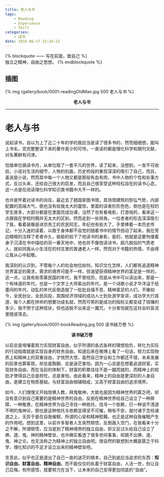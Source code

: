 ```yaml
---
title: 老人与书
tags:
	- Reading
	- Experience
	- Skill
categories:
	- 读书
date: 2016-06-17 15:24:13
---
```


{% blockquote —— 写在前面，致自己 %}  
独立之精神，自由之思想。
{% endblockquote %} 

<!-- more -->

## 插图
{% img /gallery/book/0001-readingOldMan.jpg 500 老人与书 %}
<p align="center"><b>老人与书</b></p>

-----

# 老人与书

说起读书，自以为上了近二十年的学的我应当是读了很多书的，然而细细想，能叫上书名，完完整整读下来的著作竟少的可怜，一直读的都是理化科学和期刊文献，对名著鲜有问津。

恰值单位搞读书月，从单位取了一套平凡的世界，读了起来，没想到，一发不可收拾，小说对生活的细节，人物的刻画，历史桥段的重现深深的吸引了自己，而且，虽说是小说，然而其中每一个人物又都是那般有血有肉，书中人物的个性和处事方式，反过头来，还给自己很大的启发，而且自己很享受这种轻松自在的读书心态，这一点是在阅读理化科学知识类书籍中大不一样的。

也许是怀着对读书的向往，最近去了趟国家图书馆，其场馆建筑的恢弘气势，内部配置的高端大气，倒也没有给我太大的震惊，里面的读者形形色色，倒也是在校的学生居多，大部分都是在里面完成功课，当然了也有看电影，打游戏的，看来这一点跟我在学校时期并无太大的区别，然而走到一处转角，一位老者的形态深深吸引了我，看着装像是进京务工的农民同志，年纪也有些大了，手里捧着一本历史传记，十分入迷的读着，以致于身体都不自觉的随着书中的情节扭动了起来，我在旁边暗暗的注释了老者许久，偷偷的拍下了他读书的身影，是的，他就是这要佝偻着身子沉浸在书中描绘的另一番天地中，他也并不像饱读诗书，超凡脱俗的气质老人，就如同我从小生活在的村庄里的普通老人一样，然而对于书籍的热情，不由得让我从心中起敬。

我深刻的认识到，不管每个人的社会地位如何，知识文化怎样，人们都有追逐精神世界富足的需求，需求的境界可能不一样，但渴望获得精神世界的富足是一样的，这一点，让我有些羡慕民国的年代，我不曾经历，但是从书中可以读出来，那是一个有味道的年代，也是一个文学上大师辈出的年代，是一个诗歌小说才华洋溢于纸墨间的年代，动乱的年代反倒造就了一批批自强不息、精神富足的人们，不像如今，全民创业，全民风投，周围经济领域的成功人士到处游学宣讲，成功学大行其道，每个人都在拼命的想要功成名就，然而可笑的是成功的指标又都变成了钱赚的多少，我不愤于这种现状，但也逃脱不出来这一魔咒，十分害怕就在这社会的盲流里随波荡去。

{% img /gallery/book/0001-bookReading.jpg 500 读书破万卷 %}
<p align="center"><b>读书破万卷</b></p>

以前总是喧嚷着努力实现财富自由，似乎所谓的各式各样的理想抱负，转化为实际的行动指南就是实现自身的财务自由，知道后来在微博上看了一句话，努力实现物质上和精神上的双重自由，才恍然大悟，虽然自己学业和工作都还不错，未来发展的前景也算客观，却总是踟蹰、总是迷茫害怕，因为一心总是在想着追逐财富，实现财务自由，而在当前的体制下，财富的积累往往不是一蹴而就的，而精神上的软肋才使得自己总是担忧，总是害怕，由此看来，精神上的自由是更深刻的人身自由，是建立在物质基础，与财富自由相辅相成，又高于财富自由的追求境界。

如今，人们慢慢又开始信佛入教，拜鬼敬神，大抵也是因为精神世界的匮乏吧，却没有意识到自己需要的是精神世界的自由，反倒在精神世界给自己设立了一种屏障，一种敬畏，在精神世界为自己寻找一种依托，找寻一个依赖，已一种说不清道不明的鬼神论，倒也是这种依托与依赖显得坚不可摧，稍有不安，就付诸于念经诵道之上，无异于是在自我催眠，所谓的心安和精神慰藉，也正是这种自我催眠产生的作用吧。想到这里，以前许多智者人生突然顿悟，反倒遁入空门，在我看来十分之不解，所谓顿悟，应当是到了精神境界的独立自由，却又反过头给自己设立了佛、道、鬼、神的精神壁垒，也许确实看透了很多世间事事，却跳不出佛、道、鬼、神之论，也无法称之为精神上的独立自由吧。很自然的联想到大概是匮乏于科学，理化知识的不足才设立出来的精神壁垒吧。

言至此，似乎也正是道出了自己一直的迷茫的根本，自己到底应当追求的东西：**知识自由、财富自由、精神自由**。而不能仅仅的执着于财富自由，人活一世，别让自己后悔，有所感悟，就要努力在当下，让未来的自己变得更加彻底的“自由”。
